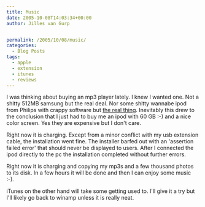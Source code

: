 ```yaml
---
title: Music
date: 2005-10-08T14:03:34+00:00
author: Jilles van Gurp


permalink: /2005/10/08/music/
categories:
  - Blog Posts
tags:
  - apple
  - extension
  - itunes
  - reviews
---
```

I was thinking about buying an mp3 player lately. I knew I wanted one. Not a shitty 512MB samsung but the real deal. Nor some shitty wannabe ipod from Philips with crappy software but [the real thing](http://www.apple.com/ipod/color/). Inevitably this drew to the conclusion that I just had to buy me an ipod with 60 GB :-) and a nice color screen. Yes they are expensive but I don't care. 

Right now it is charging. Except from a minor conflict with my usb extension cable, the installation went fine. The installer barfed out with an 'assertion failed error' that should never be displayed to users. After I connected the ipod directly to the pc the installation completed without further errors. 

Right now it is charging and copying my mp3s and a few thousand photos to its disk. In a few hours it will be done and then I can enjoy some music :-).

iTunes on the other hand will take some getting used to. I'll give it a try but I'll likely go back to winamp unless it is really neat.